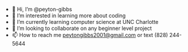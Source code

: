 - 👋 Hi, I’m @peyton-gibbs
- 👀 I’m interested in learning more about coding
- 🌱 I’m currently learning computer science at UNC Charlotte
- 💞️ I’m looking to collaborate on any beginner level project
- 📫 How to reach me peytongibbs2001@gmail.com or text (828) 244-5644

<!---
peyton-gibbs/peyton-gibbs is a ✨ special ✨ repository because its `README.md` (this file) appears on your GitHub profile.
You can click the Preview link to take a look at your changes.
--->
